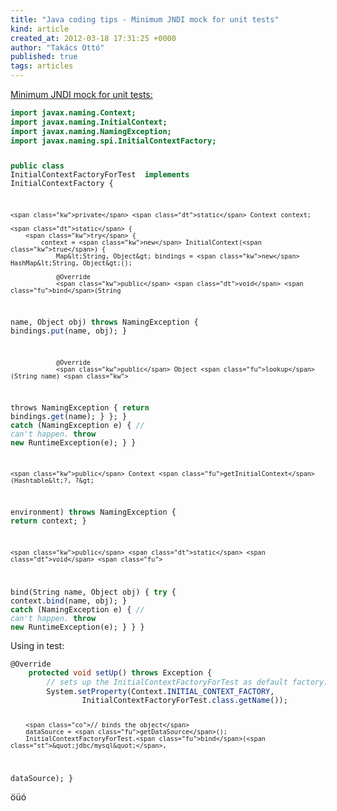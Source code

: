 ```yaml
---
title: "Java coding tips - Minimum JNDI mock for unit tests"
kind: article
created_at: 2012-03-18 17:31:25 +0000
author: "Takács Ottó"
published: true
tags: articles
---
```

<p><a href="http://en.newinstance.it/2009/03/27/mocking-jndi/">Minimum JNDI mock for unit tests:</a></p>
<pre class="sourceCode java"><code class="sourceCode java"><span class="kw">import javax.naming.Context;</span>
<span class="kw">import javax.naming.InitialContext;</span>
<span class="kw">import javax.naming.NamingException;</span>
<span class="kw">import javax.naming.spi.InitialContextFactory;</span>

<span class="kw">public</span> <span class="kw">class</span> InitialContextFactoryForTest <span class="kw">
implements</span> InitialContextFactory {

    <span class="kw">private</span> <span class="dt">static</span> Context context;

    <span class="dt">static</span> {
        <span class="kw">try</span> {
            context = <span class="kw">new</span> InitialContext(<span class="kw">true</span>) {
                Map&lt;String, Object&gt; bindings = <span class="kw">new</span> HashMap&lt;String, Object&gt;();

                @Override
                <span class="kw">public</span> <span class="dt">void</span> <span class="fu">bind</span>(String 
name, Object obj)
                        <span class="kw">throws</span> NamingException {
                    bindings.<span class="fu">put</span>(name, obj);
                }

                @Override
                <span class="kw">public</span> Object <span class="fu">lookup</span>(String name) <span class="kw">
throws</span> NamingException {
                    <span class="kw">return</span> bindings.<span class="fu">get</span>(name);
                }
            };
        } <span class="kw">catch</span> (NamingException e) { <span class="co">// can&#39;t happen.</span>
            <span class="kw">throw</span> <span class="kw">new</span> RuntimeException(e);
        }
    }

    <span class="kw">public</span> Context <span class="fu">getInitialContext</span>(Hashtable&lt;?, ?&gt; 
environment)
            <span class="kw">throws</span> NamingException {
        <span class="kw">return</span> context;
    }

    <span class="kw">public</span> <span class="dt">static</span> <span class="dt">void</span> <span class="fu">
bind</span>(String name, Object obj) {
        <span class="kw">try</span> {
            context.<span class="fu">bind</span>(name, obj);
        } <span class="kw">catch</span> (NamingException e) { <span class="co">// can&#39;t happen.</span>
            <span class="kw">throw</span> <span class="kw">new</span> RuntimeException(e);
        }
    }
}</code></pre>
<p>Using in test:</p>
<pre class="sourceCode java"><code class="sourceCode java">@Override
    <span class="kw">protected</span> <span class="dt">void</span> <span class="fu">setUp</span>() <span 
class="kw">throws</span> Exception {
        <span class="co">// sets up the InitialContextFactoryForTest as default factory.</span>
        System.<span class="fu">setProperty</span>(Context.<span class="fu">INITIAL_CONTEXT_FACTORY</span>,
                InitialContextFactoryForTest.<span class="fu">class</span>.<span class="fu">getName</span>());

        <span class="co">// binds the object</span>
        dataSource = <span class="fu">getDataSource</span>();
        InitialContextFactoryForTest.<span class="fu">bind</span>(<span class="st">&quot;jdbc/mysql&quot;</span>, 
dataSource);
    }</code></pre>

öüó